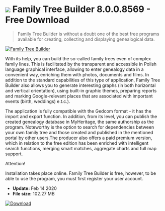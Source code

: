 # ![](https://cdn.softexe.net/static/icon/win.gif) Family Tree Builder 8.0.0.8569  - Free Download

> Family Tree Builder is without a doubt one of the best free programs available for creating, collecting and displaying genealogical data.

[![Family Tree Builder](https://gallery.dpcdn.pl/imgc/Tools/862/g_-_420x350_1.5_-_x20100422160616.png)](https://softexe.net/win/hobbies-lifestyle/other/family-tree-builder:hgRc.html)

With its help, you can build the so-called family trees even of complex family lines. This is facilitated by the transparent and accessible in Polish language graphical interface, allowing to enter genealogy data in a convenient way, enriching them with photos, documents and films. In addition to the standard capabilities of this type of application, Family Tree Builder also allows you to generate interesting graphs (in both horizontal and vertical orientation), using built-in graphic themes, preparing reports and marking Google-relevant places that are associated with important events (birth, weddings) e.t.c.).
 
 The application is fully compatible with the Gedcom format - it has the import and export function. In addition, from its level, you can publish the created genealogy database in MyHeritage, the same authorship as the program. Noteworthy is the option to search for dependencies between your own family tree and those created and published in the mentioned portal by other users.The producer also offers a paid premium version, which in relation to the free edition has been enriched with intelligent search functions, merging smart matches, aggregate charts and full map support.
 
 Attention!
 
 Installation takes place online.
  Family Tree Builder is free, however, to be able to use the program, you must first register your user account.


- **Update:** Feb 14 2020
- **File size:** 102.27 MB

[![Download](https://cdn.softexe.net/static/img/download.png)](https://softexe.net/win/hobbies-lifestyle/other/family-tree-builder:hgRc.html)

